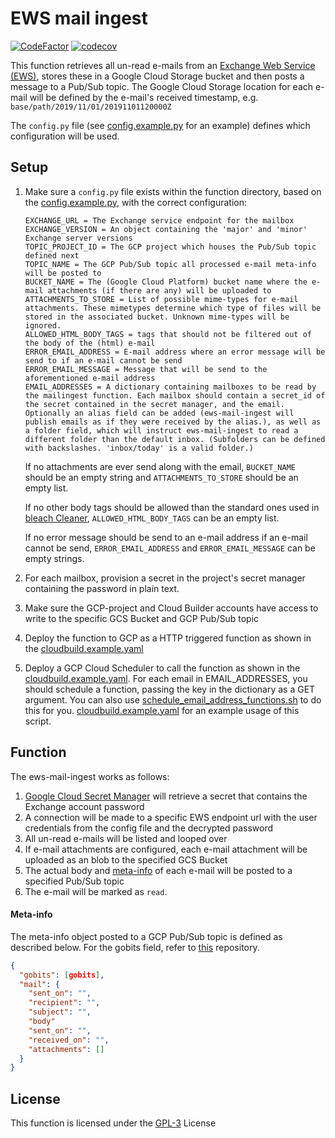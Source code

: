 # EWS mail ingest
[![CodeFactor](https://www.codefactor.io/repository/github/vwt-digital/ews-mail-ingest/badge)](https://www.codefactor.io/repository/github/vwt-digital/ews-mail-ingest)
[![codecov](https://codecov.io/gh/vwt-digital/ews-mail-ingest/branch/develop/graph/badge.svg?token=IV91XUTN5S)](https://codecov.io/gh/vwt-digital/ews-mail-ingest)



This function retrieves all un-read e-mails from an [Exchange Web Service (EWS)](https://docs.microsoft.com/en-us/exchange/client-developer/web-service-reference/ews-reference-for-exchange), stores these in a Google Cloud Storage bucket and then posts a message to a Pub/Sub topic. The Google Cloud Storage location for each e-mail will be defined by the e-mail's received timestamp, e.g. ```base/path/2019/11/01/20191101120000Z```

The ```config.py``` file (see [config.example.py](config/config.example.py) for an example) defines which configuration will be used.


## Setup
1. Make sure a ```config.py``` file exists within the function directory, based on the [config.example.py](config/config.example.py), with the correct configuration:
    ~~~
    EXCHANGE_URL = The Exchange service endpoint for the mailbox
    EXCHANGE_VERSION = An object containing the 'major' and 'minor' Exchange server versions
    TOPIC_PROJECT_ID = The GCP project which houses the Pub/Sub topic defined next
    TOPIC_NAME = The GCP Pub/Sub topic all processed e-mail meta-info will be posted to
    BUCKET_NAME = The (Google Cloud Platform) bucket name where the e-mail attachments (if there are any) will be uploaded to
    ATTACHMENTS_TO_STORE = List of possible mime-types for e-mail attachments. These mimetypes determine which type of files will be stored in the associated bucket. Unknown mime-types will be ignored.
    ALLOWED_HTML_BODY_TAGS = tags that should not be filtered out of the body of the (html) e-mail
    ERROR_EMAIL_ADDRESS = E-mail address where an error message will be send to if an e-mail cannot be send
    ERROR_EMAIL_MESSAGE = Message that will be send to the aforementioned e-mail address
    EMAIL_ADDRESSES = A dictionary containing mailboxes to be read by the mailingest function. Each mailbox should contain a secret_id of the secret contained in the secret manager, and the email. Optionally an alias field can be added (ews-mail-ingest will publish emails as if they were received by the alias.), as well as a folder field, which will instruct ews-mail-ingest to read a different folder than the default inbox. (Subfolders can be defined with backslashes. 'inbox/today' is a valid folder.)
    ~~~

    If no attachments are ever send along with the email, ```BUCKET_NAME``` should be an empty string and ```ATTACHMENTS_TO_STORE```
    should be an empty list.

    If no other body tags should be allowed than the standard ones used in [bleach Cleaner](https://bleach.readthedocs.io/en/latest/clean.html#allowed-attributes-attributes), ```ALLOWED_HTML_BODY_TAGS``` can be an empty list.

    If no error message should be send to an e-mail address if an e-mail cannot be send, ```ERROR_EMAIL_ADDRESS``` and
    ```ERROR_EMAIL_MESSAGE``` can be empty strings.
2. For each mailbox, provision a secret in the project's secret manager containing the password in plain text.
    
3. Make sure the GCP-project and Cloud Builder accounts have access to write to the specific GCS Bucket and GCP Pub/Sub topic
4. Deploy the function to GCP as a HTTP triggered function as shown in the [cloudbuild.example.yaml](config/cloudbuild.example.yaml)
5. Deploy a GCP Cloud Scheduler to call the function as shown in the [cloudbuild.example.yaml](config/cloudbuild.example.yaml). For each email in EMAIL_ADDRESSES, you should schedule a function, passing the key in the dictionary as a GET argument. You can also use [schedule_email_address_functions.sh](config/schedule_email_address_functions.sh) to do this for you. [cloudbuild.example.yaml](config/cloudbuild.example.yaml) for an example usage of this script.

## Function
The ews-mail-ingest works as follows:
1. [Google Cloud Secret Manager](https://cloud.google.com/secret-manager/docs/reference/libraries) will retrieve a secret that contains the Exchange account password
2. A connection will be made to a specific EWS endpoint url with the user credentials from the config file and the decrypted password
3. All un-read e-mails will be listed and looped over
5. If e-mail attachments are configured, each e-mail attachment will be uploaded as an blob to the specified GCS Bucket
6. The actual body and [meta-info](#meta-info) of each e-mail will be posted to a specified Pub/Sub topic
7. The e-mail will be marked as ```read```.

#### Meta-info
The meta-info object posted to a GCP Pub/Sub topic is defined as described below. For the gobits field, refer to [this](https://github.com/vwt-digital/gobits) repository.
~~~json
{
  "gobits": [gobits],
  "mail": {
    "sent_on": "",
    "recipient": "",
    "subject": "",
    "body"
    "sent_on": "",
    "received_on": "",
    "attachments": []
  }
}
~~~

## License
This function is licensed under the [GPL-3](https://www.gnu.org/licenses/gpl-3.0.en.html) License
